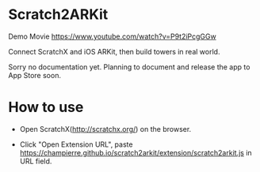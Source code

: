 # Scratch2ARKit

Demo Movie
https://www.youtube.com/watch?v=P9t2iPcgGGw

Connect ScratchX and iOS ARKit, then build towers in real world.

Sorry no documentation yet. Planning to document and release the app to App Store soon.

# How to use

- Open ScratchX(http://scratchx.org/) on the browser.

- Click "Open Extension URL", paste https://champierre.github.io/scratch2arkit/extension/scratch2arkit.js in URL field.
